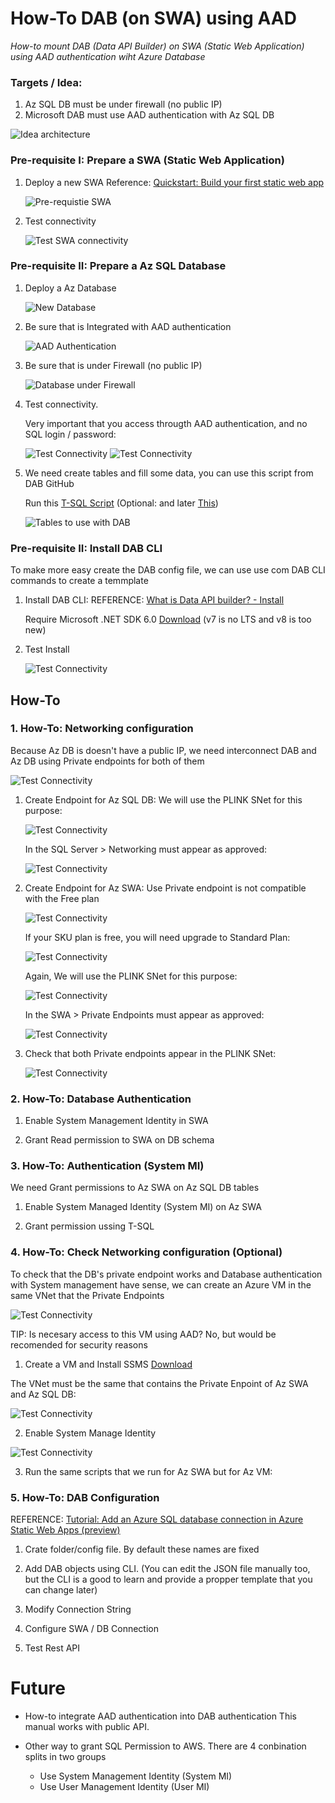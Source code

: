  
# How-To DAB (on SWA) using  AAD

_How-to mount DAB (Data API Builder) on SWA (Static Web Application) using AAD authentication wiht Azure Database_


### Targets / Idea:
1. Az SQL DB must be under firewall (no public IP)
2. Microsoft  DAB must use AAD authentication with Az SQL DB

![Idea architecture](./Pictures/pic_00.png)

### Pre-requisite I: Prepare a SWA (Static Web Application)
1. Deploy a new SWA
   Reference: [Quickstart: Build your first static web app](https://github.com/staticwebdev/vanilla-basic/generate)
   
   ![Pre-requistie SWA](./Pictures/pic_02.png)
   
2. Test connectivity 

	![Test SWA connectivity](./Pictures/pic_01.png)


### Pre-requisite II: Prepare a Az SQL Database
1. Deploy a Az Database 

	![New Database](./Pictures/pic_05.png)

2. Be sure that is Integrated with AAD authentication

	![AAD Authentication](./Pictures/pic_03.png)

3. Be sure that is under Firewall (no public IP)

	![Database under Firewall](./Pictures/pic_04.png)

4. Test connectivity. 

   Very important that you access througth AAD authentication, and no SQL login / password:
   
	![Test Connectivity](./Pictures/pic_06.png)
	![Test Connectivity](./Pictures/pic_07.png)
	
5. We need create tables and fill some data, you can use this script from DAB GitHub

   Run this [T-SQL Script](https://github.com/Azure/data-api-builder/blob/main/samples/getting-started/azure-sql-db/library.azure-sql.sql) (Optional: and later [This](https://github.com/Azure/data-api-builder/blob/main/samples/getting-started/azure-sql-db/exercise/exercise-library.azure-sql.sql))
   
	![Tables to use with DAB](./Pictures/pic_08.png)

### Pre-requisite II: Install DAB CLI
To make more easy create the DAB config file, we can use use com DAB CLI commands to create a temmplate
1. Install DAB CLI:   REFERENCE: [What is Data API builder? - Install](https://learn.microsoft.com/en-us/azure/data-api-builder/overview-to-data-api-builder?tabs=azure-sql#installation)

   Require Microsoft .NET SDK 6.0 [Download](https://dotnet.microsoft.com/en-us/download) (v7 is no LTS and v8 is too new)
   
2. Test Install
	
   ![Test Connectivity](./Pictures/pic_09.png)


## How-To

### 1. How-To: Networking configuration
Because Az DB is doesn't have a public IP, we need interconnect DAB and Az DB using Private endpoints for both of them

![Test Connectivity](./Pictures/pic_10.png)

1. Create Endpoint for Az SQL DB:
   We will use the PLINK SNet for this purpose:
   
   ![Test Connectivity](./Pictures/pic_11.png)
   
   In the SQL Server > Networking must appear as approved:
   
   ![Test Connectivity](./Pictures/pic_12.png)
   

2. Create Endpoint for Az SWA:
	Use Private endpoint is not compatible with the Free plan

   ![Test Connectivity](./Pictures/pic_13.png)
	
	If your SKU plan is free, you will need upgrade to Standard Plan:

   ![Test Connectivity](./Pictures/pic_14.png)
   
   Again, We will use the PLINK SNet for this purpose:
   
   ![Test Connectivity](./Pictures/pic_11.png)  
   
   In the SWA > Private Endpoints must appear as approved:
   
   ![Test Connectivity](./Pictures/pic_15.png)

3. Check that both Private endpoints appear in the PLINK SNet:

   ![Test Connectivity](./Pictures/pic_16.png)

### 2. How-To: Database Authentication
1. Enable System Management Identity in SWA

2. Grant Read permission to SWA on DB schema

### 3. How-To: Authentication (System MI)
We need Grant permissions to Az SWA on Az SQL DB tables

1. Enable System Managed Identity (System MI) on Az SWA 

2. Grant permission ussing T-SQL



### 4. How-To: Check Networking configuration (Optional)
To check that the DB's private endpoint works and Database authentication with System management have sense, we can create an Azure VM in the same VNet that the Private Endpoints

   ![Test Connectivity](./Pictures/pic_18.png)

TIP: Is necesary access to this VM using AAD? No, but would be recomended for security reasons

1. Create a VM and Install SSMS [Download](https://learn.microsoft.com/en-us/sql/ssms/download-sql-server-management-studio-ssms?view=sql-server-ver16#download-ssms)

  The VNet must be the same that contains the Private Enpoint of Az SWA and Az SQL DB:
  
  ![Test Connectivity](./Pictures/pic_17.png)

2. Enable System Manage Identity

  ![Test Connectivity](./Pictures/pic_19.png)
  
3. Run the same scripts that we run for Az SWA but for Az VM: 



### 5. How-To: DAB Configuration
REFERENCE: [Tutorial: Add an Azure SQL database connection in Azure Static Web Apps (preview)](https://learn.microsoft.com/en-us/azure/static-web-apps/database-azure-sql?tabs=bash&pivots=static-web-apps-rest#get-database-connection-string-for-local-development)

1. Crate folder/config file. By default these names are fixed

2. Add DAB objects using CLI.
(You can edit the JSON file manually too, but the CLI is a good to learn and provide a propper template that you can change later)


3. Modify Connection String

4. Configure SWA / DB Connection 

5. Test Rest API


# Future
* How-to integrate AAD authentication into DAB authentication
   This manual works with public API.
   
* Other way to grant SQL Permission to AWS. 
   There are 4 conbination splits in two groups
   * Use System Management Identity (System MI)
   * Use User Management Identity (User MI)